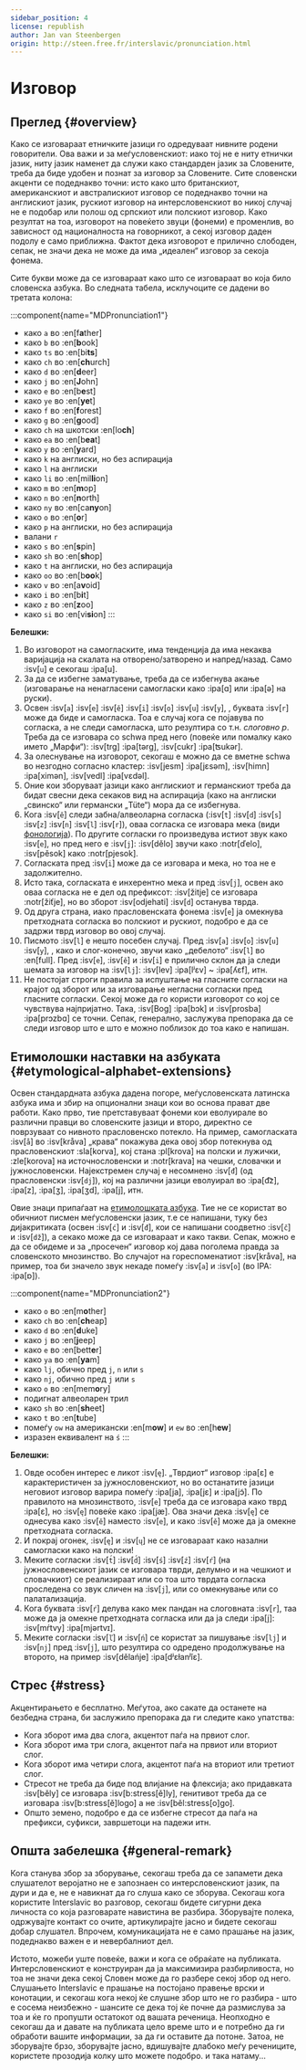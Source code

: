 ```yaml
---
sidebar_position: 4
license: republish
author: Jan van Steenbergen
origin: http://steen.free.fr/interslavic/pronunciation.html
---
```


# Изговор

## Преглед \{#overview}

Како се изговараат етничките јазици го одредуваат нивните родени говорители. Ова важи и за меѓусловенскиот: иако тој не е ниту етнички јазик, ниту јазик наменет да служи како стандарден јазик за Словените, треба да биде удобен и познат за изговор за Словените. Сите словенски акценти се подеднакво точни: исто како што британскиот, американскиот и австралискиот изговор се подеднакво точни на англискиот јазик, рускиот изговор на интерсловенскиот во никој случај не е подобар или полош од српскиот или полскиот изговор. Како резултат на тоа, изговорот на повеќето звуци (фонеми) е променлив, во зависност од националноста на говорникот, а секој изговор даден подолу е само приближна. Фактот дека изговорот е прилично слободен, сепак, не значи дека не може да има „идеален“ изговор за секоја фонема.

Сите букви може да се изговараат како што се изговараат во која било словенска азбука. Во следната табела, исклучоците се дадени во третата колона:

:::component{name="MDPronunciation1"}
- како `a` во :en[f**a**ther]
- како `b` во :en[**b**ook]
- како `ts` во :en[bi**ts**]
- како `ch` во :en[**ch**urch]
- како `d` во :en[**d**eer]
- како `j` во :en[**J**ohn]
- како `e` во :en[b**e**st]
- како `ye` во :en[**ye**t]
- како `f` во :en[**f**orest]
- како `g` во :en[**g**ood]
- како `ch` на шкотски :en[lo**ch**]
- како `ea` во :en[b**ea**t]
- како `y` во :en[**y**ard]
- како `k` на англиски, но без аспирација
- како `l` на англиски
- како `li` во :en[mil**li**on]
- како `m` во :en[**m**op]
- како `n` во :en[**n**orth]
- како `ny` во :en[ca**ny**on]
- како `o` во :en[**o**r]
- како `p` на англиски, но без аспирација
- валани `r`
- како `s` во :en[**s**pin]
- како `sh` во :en[**sh**op]
- како `t` на англиски, но без аспирација
- како `oo` во :en[b**oo**k]
- како `v` во :en[a**v**oid]
- како `i` во :en[b**i**t]
- како `z` во :en[**z**oo]
- како `si` во :en[vi**si**on]
:::

**Белешки:**

1. Во изговорот на самогласките, има тенденција да има некаква варијација на скалата на отворено/затворено и напред/назад. Само :isv[`u`] е секогаш :ipa[u].
2. За да се избегне заматување, треба да се избегнува акање (изговарање на ненагласени самогласки како :ipa[ɑ] или :ipa[ə] на руски).
3. Освен :isv[`a`] :isv[`e`] :isv[`ě`] :isv[`i`] :isv[`o`] :isv[`u`] :isv[`y`], , буквата :isv[`r`] може да биде и самогласка. Тоа е случај кога се појавува по согласка, а не следи самогласка, што резултира со т.н. _слоговно р_. Треба да се изговара со schwa пред него (повеќе или помалку како името „Марфи“): :isv[trg] :ipa[tərg], :isv[cukr] :ipa[ʦukər].
4. За олеснување на изговорот, секогаш е можно да се вметне schwa во незгодно согласно кластер: :isv[jesm] :ipa[jɛsǝm], :isv[himn] :ipa[ximǝn], :isv[vedl] :ipa[vɛdǝl].
5. Оние кои зборуваат јазици како англискиот и германскиот треба да бидат свесни дека секаков вид на аспирација (како на англиски „свинско“ или германски „Tüte“) мора да се избегнува.
6. Кога :isv[`ě`] следи забна/алвеоларна согласка (:isv[`t`] :isv[`d`] :isv[`s`] :isv[`z`] :isv[`n`] :isv[`l`] :isv[`r`]), оваа согласка се изговара мека (види [фонологија][1]). По другите согласки го произведува истиот звук како :isv[`e`], но пред него е :isv[`j`]: :isv[dělo] звучи како :notr[ďelo], :isv[pěsok]  како :notr[pjesok].
7. Согласката пред :isv[`i`] може да се изговара и мека, но тоа не е задолжително.
8. Исто така, согласката е инхерентно мека и пред :isv[`j`], освен ако оваа согласка не е дел од префиксот: :isv[žitje] се изговара :notr[žiťje], но во зборот :isv[odjehati] :isv[`d`] останува тврда.
9. Од друга страна, иако прасловенската фонема :isv[`e`] ја омекнува претходната согласка во полскиот и рускиот, подобро е да се задржи тврд изговор во овој случај.
10. Писмото :isv[`l`] е нешто посебен случај. Пред :isv[`a`] :isv[`o`] :isv[`u`] :isv[`y`], , како и слог-конечно, звучи како „дебелото“ :isv[`l`] во :en[full]. Пред :isv[`e`], :isv[`ě`]  и :isv[`i`] е прилично склон да ја следи шемата за изговор на :isv[`lj`]: :isv[lev] :ipa[lʲɛv]  \~ :ipa[ʎɛf], итн.
11. Не постојат строги правила за испуштање на гласните согласки на крајот од зборот или за изговарање негласни согласки пред гласните согласки. Секој може да го користи изговорот со кој се чувствува најпријатно. Така, :isv[Bog] :ipa[bɔk]  и :isv[prosba] :ipa[prɔzbɑ]  се точни. Сепак, генерално, заслужува препорака да се следи изговор што е што е можно поблизок до тоа како е напишан.

## Етимолошки наставки на азбуката \{#etymological-alphabet-extensions}

Освен стандардната азбука дадена погоре, меѓусловенската латинска азбука има и збир на опционални знаци кои во основа прават две работи. Како прво, тие претставуваат фонеми кои еволуирале во различни правци во словенските јазици и второ, директно се поврзуваат со нивното прасловенско потекло. На пример, самогласката :isv[`å`] во :isv[kråva] „крава“ покажува дека овој збор потекнува од прасловенскиот :sla[korva], кој стана :pl[krova] на полски и лужички, :zle[korova] на источнословенски и :notr[krava] на чешки, словачки и јужнословенски. Најекстремен случај е несомнено :isv[`đ`] (од прасловенски :isv[`dj`]), кој на различни јазици еволуирал во :ipa[d͡z], :ipa[z], :ipa[ʒ], :ipa[ʒd], :ipa[j],  итн.

Овие знаци припаѓаат на [етимолошката азбука][2]. Тие не се користат во обичниот писмен меѓусловенски јазик, т.е се напишани, туку без дијакритиката (освен :isv[`ć`] и :isv[`đ`], кои се напишани соодветно :isv[`č`] и :isv[`dž`]), а секако може да се изговараат и како такви. Сепак, можно е да се обидеме и за „просечен“ изговор кој дава поголема правда за словенското мнозинство. Во случајот на гореспоменатиот :isv[kråva], на пример, тоа би значело звук некаде помеѓу :isv[`a`] и :isv[`o`] (во IPA: :ipa[ɒ]).

:::component{name="MDPronunciation2"}
- како `o` во :en[m**o**ther]
- како `ch` во :en[**ch**eap]
- како `d` во :en[**d**uke]
- како `j` во :en[**j**eep]
- како `e` во :en[bett**e**r]
- како `ya` во :en[**ya**m]
- како `lj`, обично пред `j`, `n`  или `s`
- како `nj`, обично пред `j` или `s`
- како `o` во :en[mem**o**ry]
- подигнат алвеоларен трил
- како `sh` во :en[**sh**eet]
- како `t` во :en[**t**ube]
- помеѓу `ow` на американски :en[m**ow**] и `ew` во :en[h**ew**]
- изразен еквивалент на `ś`
:::

**Белешки:**

1. Овде особен интерес е ликот :isv[`ę`]. „Тврдиот“ изговор :ipa[ɛ] е карактеристичен за јужнословенскиот, но во останатите јазици неговиот изговор варира помеѓу :ipa[ja], :ipa[jɛ]  и :ipa[jɔ̃]. По правилото на мнозинството, :isv[`e`] треба да се изговара како тврд :ipa[ɛ], но :isv[`ę`] повеќе како :ipa[jæ]. Ова значи дека :isv[`ę`] се однесува како :isv[`ě`] наместо :isv[`e`], и како :isv[`ě`] може да ја омекне претходната согласка.
2. И покрај огонек, :isv[`ę`] и :isv[`ų`] не се изговараат како назални самогласки како на полски!
3. Меките согласки :isv[`t́`] :isv[`d́`] :isv[`ś`] :isv[`ź`] :isv[`ŕ`]  (на јужнословенскиот јазик се изговара тврди, делумно и на чешкиот и словачкиот) се реализираат или со тоа што тврдата согласка проследена со звук сличен на :isv[`j`], или со омекнување или со палатализација.
4. Кога буквата :isv[`ŕ`] делува како мек пандан на слоговната :isv[`r`], таа може да ја омекне претходната согласка или да ја следи :ipa[j]: :isv[mŕtvy] :ipa[mjǝrtvɪ].
5. Меките согласки :isv[`ľ`] и :isv[`ń`] се користат за пишување :isv[`lj`] и :isv[`nj`] пред :isv[`j`], што резултира со одредено продолжување на второто, на пример :isv[dělańje] :ipa[dʲɛɫanʲĭɛ].

## Стрес \{#stress}

Акцентирањето е бесплатно. Меѓутоа, ако сакате да останете на безбедна страна, би заслужило препорака да ги следите како упатства:

- Кога зборот има два слога, акцентот паѓа на првиот слог.
- Кога зборот има три слога, акцентот паѓа на првиот или вториот слог.
- Кога зборот има четири слога, акцентот паѓа на вториот или третиот слог.
- Стресот не треба да биде под влијание на флексија; ако придавката :isv[běly] се изговара :isv[b:stress[ě]ly], генитивот треба да се изговара :isv[b:stress[ě]logo] а не :isv[běl:stress[o]go].
- Општо земено, подобро е да се избегне стресот да паѓа на префикси, суфикси, завршетоци на падежи итн.

## Општа забелешка \{#general-remark}

Кога станува збор за зборување, секогаш треба да се запамети дека слушателот веројатно не е запознаен со интерсловенскиот јазик, па дури и да е, не е навикнат да го слуша како се зборува. Секогаш кога користите Interslavic во разговор, секогаш бидете сигурни дека личноста со која разговарате навистина ве разбира. Зборувајте полека, одржувајте контакт со очите, артикулирајте јасно и бидете секогаш добар слушател. Впрочем, комуникацијата не е само прашање на јазик, подеднакво важен е и невербалниот дел.

Истото, можеби уште повеќе, важи и кога се обраќате на публиката. Интерсловенскиот е конструиран да ја максимизира разбирливоста, но тоа не значи дека секој Словен може да го разбере секој збор од него. Слушањето Interslavic е прашање на постојано правење врски и конотации, и секогаш кога некој ќе слушне збор што не го разбира - што е сосема неизбежно - шансите се дека тој ќе почне да размислува за тоа и ќе го пропушти остатокот од вашата реченица. Неопходно е секогаш да и давате на публиката цело време што и е потребно да ги обработи вашите информации, за да ги оставите да потоне. Затоа, не зборувајте брзо, зборувајте јасно, вдишувајте длабоко меѓу речениците, користете прозодија колку што можете подобро. и така натаму...

[1]: ./phonology.md#hard_and_soft

[2]: orthography.md#etymological_alphabet
